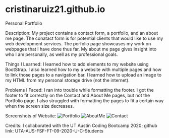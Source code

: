 # cristinaruiz21.github.io
Personal Portfolio

Description: My project contains a contact form, a portfolio, and an about me page. The conatact form is for potential clients that would like to use my web development services. The porfolio page showcases my work on webpages that I have done thus far. My about me page gives insight into who I am personally, as well as my professional goals.

Things I Learned: I learned how to add elements to my website using BootStrap. I also learned how to my a website with multiple pages and how to link those pages to a navigation bar. I learned how to upload an image to my HTML from my personal storage drive (not the internet). 

Problems I Faced: I ran into trouble while formatting the footer. I got the footer to fit correctly on the Contact and About Me pages, but not the Portfolio page. I also struggled with formatting the pages to fit a certain way when the screen size decreases.

Screenshots of Website:
![Portfolio](https://user-images.githubusercontent.com/64928939/93964432-2c798480-fd25-11ea-8547-24a6687511ca.png)
![AboutMe](https://user-images.githubusercontent.com/64928939/93964433-2c798480-fd25-11ea-8ed2-3b78a28fa265.png)
![Contact](https://user-images.githubusercontent.com/64928939/93964434-2d121b00-fd25-11ea-964e-253361f579ef.png)


Credits: I collaborated with the UT Austin Coding Bootcamp 2020; github link: UTA-AUS-FSF-FT-09-2020-U-C-Students